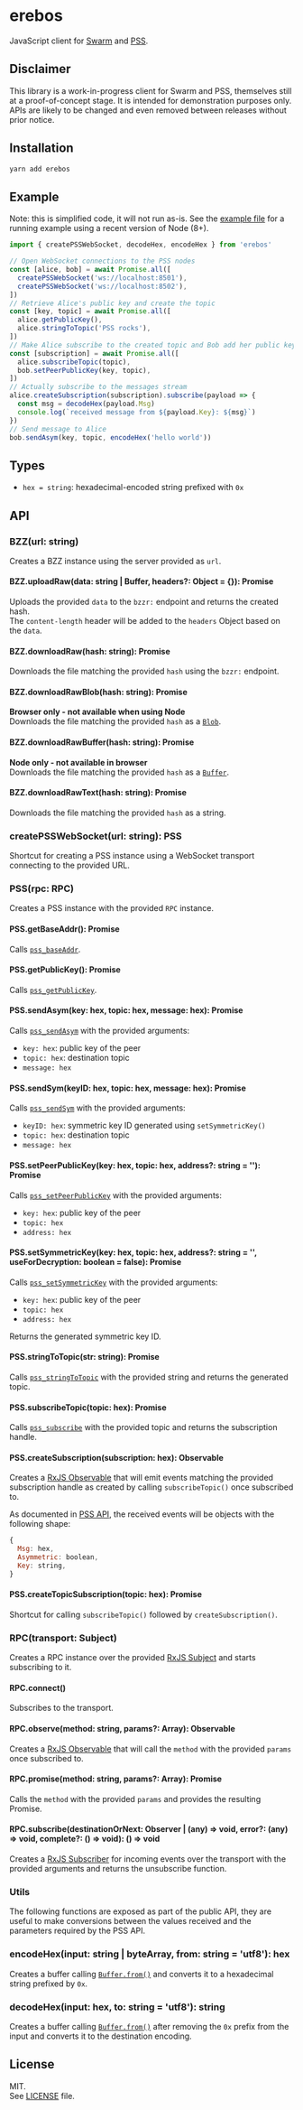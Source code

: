 # erebos

JavaScript client for [Swarm](https://github.com/ethersphere/go-ethereum) and
[PSS](https://github.com/ethersphere/go-ethereum/blob/pss/swarm/pss/README.md#postal-services-over-swarm).

## Disclaimer

This library is a work-in-progress client for Swarm and PSS, themselves still at
a proof-of-concept stage. It is intended for demonstration purposes only.\
APIs are likely to be changed and even removed between releases without prior notice.

## Installation

```sh
yarn add erebos
```

## Example

Note: this is simplified code, it will not run as-is. See the
[example file](example.js) for a running example using a recent version of Node
(8+).

```js
import { createPSSWebSocket, decodeHex, encodeHex } from 'erebos'

// Open WebSocket connections to the PSS nodes
const [alice, bob] = await Promise.all([
  createPSSWebSocket('ws://localhost:8501'),
  createPSSWebSocket('ws://localhost:8502'),
])
// Retrieve Alice's public key and create the topic
const [key, topic] = await Promise.all([
  alice.getPublicKey(),
  alice.stringToTopic('PSS rocks'),
])
// Make Alice subscribe to the created topic and Bob add her public key
const [subscription] = await Promise.all([
  alice.subscribeTopic(topic),
  bob.setPeerPublicKey(key, topic),
])
// Actually subscribe to the messages stream
alice.createSubscription(subscription).subscribe(payload => {
  const msg = decodeHex(payload.Msg)
  console.log(`received message from ${payload.Key}: ${msg}`)
})
// Send message to Alice
bob.sendAsym(key, topic, encodeHex('hello world'))
```

## Types

* `hex = string`: hexadecimal-encoded string prefixed with `0x`

## API

### BZZ(url: string)

Creates a BZZ instance using the server provided as `url`.

#### BZZ.uploadRaw(data: string | Buffer, headers?: Object = {}): Promise

Uploads the provided `data` to the `bzzr:` endpoint and returns the created
hash.\
The `content-length` header will be added to the `headers` Object based on the `data`.

#### BZZ.downloadRaw(hash: string): Promise

Downloads the file matching the provided `hash` using the `bzzr:` endpoint.

#### BZZ.downloadRawBlob(hash: string): Promise

**Browser only - not available when using Node**\
Downloads the file matching the provided `hash` as a [`Blob`](https://developer.mozilla.org/en-US/docs/Web/API/Blob).

#### BZZ.downloadRawBuffer(hash: string): Promise

**Node only - not available in browser**\
Downloads the file matching the provided `hash` as a [`Buffer`](https://nodejs.org/dist/latest-v9.x/docs/api/buffer.html#buffer_buffer).

#### BZZ.downloadRawText(hash: string): Promise

Downloads the file matching the provided `hash` as a string.

### createPSSWebSocket(url: string): PSS

Shortcut for creating a PSS instance using a WebSocket transport connecting to
the provided URL.

### PSS(rpc: RPC)

Creates a PSS instance with the provided `RPC` instance.

#### PSS.getBaseAddr(): Promise

Calls
[`pss_baseAddr`](https://github.com/ethersphere/go-ethereum/blob/pss/swarm/pss/README.md#pss_baseaddr).

#### PSS.getPublicKey(): Promise

Calls
[`pss_getPublicKey`](https://github.com/ethersphere/go-ethereum/blob/pss/swarm/pss/README.md#pss_getpublickey).

#### PSS.sendAsym(key: hex, topic: hex, message: hex): Promise

Calls
[`pss_sendAsym`](https://github.com/ethersphere/go-ethereum/blob/pss/swarm/pss/README.md#pss_sendasym)
with the provided arguments:

* `key: hex`: public key of the peer
* `topic: hex`: destination topic
* `message: hex`

#### PSS.sendSym(keyID: hex, topic: hex, message: hex): Promise

Calls
[`pss_sendSym`](https://github.com/ethersphere/go-ethereum/blob/pss/swarm/pss/README.md#pss_sendsym)
with the provided arguments:

* `keyID: hex`: symmetric key ID generated using `setSymmetricKey()`
* `topic: hex`: destination topic
* `message: hex`

#### PSS.setPeerPublicKey(key: hex, topic: hex, address?: string = ''): Promise

Calls
[`pss_setPeerPublicKey`](https://github.com/ethersphere/go-ethereum/blob/pss/swarm/pss/README.md#pss_setpeerpublickey)
with the provided arguments:

* `key: hex`: public key of the peer
* `topic: hex`
* `address: hex`

#### PSS.setSymmetricKey(key: hex, topic: hex, address?: string = '', useForDecryption: boolean = false): Promise

Calls
[`pss_setSymmetricKey`](https://github.com/ethersphere/go-ethereum/blob/pss/swarm/pss/README.md#pss_setsymmetrickey)
with the provided arguments:

* `key: hex`: public key of the peer
* `topic: hex`
* `address: hex`

Returns the generated symmetric key ID.

#### PSS.stringToTopic(str: string): Promise

Calls
[`pss_stringToTopic`](https://github.com/ethersphere/go-ethereum/blob/pss/swarm/pss/README.md#pss_stringtotopic)
with the provided string and returns the generated topic.

#### PSS.subscribeTopic(topic: hex): Promise

Calls
[`pss_subscribe`](https://github.com/ethersphere/go-ethereum/blob/pss/swarm/pss/README.md#pss_subscribe)
with the provided topic and returns the subscription handle.

#### PSS.createSubscription(subscription: hex): Observable

Creates a
[RxJS Observable](http://reactivex.io/rxjs/class/es6/Observable.js~Observable.html)
that will emit events matching the provided subscription handle as created by
calling `subscribeTopic()` once subscribed to.

As documented in
[PSS API](https://github.com/ethersphere/go-ethereum/blob/pss/swarm/pss/README.md#pss_subscribe),
the received events will be objects with the following shape:

```js
{
  Msg: hex,
  Asymmetric: boolean,
  Key: string,
}
```

#### PSS.createTopicSubscription(topic: hex): Promise

Shortcut for calling `subscribeTopic()` followed by `createSubscription()`.

### RPC(transport: Subject)

Creates a RPC instance over the provided
[RxJS Subject](http://reactivex.io/rxjs/class/es6/Subject.js~Subject.html) and
starts subscribing to it.

#### RPC.connect()

Subscribes to the transport.

#### RPC.observe(method: string, params?: Array): Observable

Creates a
[RxJS Observable](http://reactivex.io/rxjs/class/es6/Observable.js~Observable.html)
that will call the `method` with the provided `params` once subscribed to.

#### RPC.promise(method: string, params?: Array): Promise

Calls the `method` with the provided `params` and provides the resulting
Promise.

#### RPC.subscribe(destinationOrNext: Observer | (any) => void, error?: (any) => void, complete?: () => void): () => void

Creates a
[RxJS Subscriber](http://reactivex.io/rxjs/class/es6/Subscriber.js~Subscriber.html)
for incoming events over the transport with the provided arguments and returns
the unsubscribe function.

### Utils

The following functions are exposed as part of the public API, they are useful
to make conversions between the values received and the parameters required by
the PSS API.

### encodeHex(input: string | byteArray, from: string = 'utf8'): hex

Creates a buffer calling
[`Buffer.from()`](https://nodejs.org/dist/latest-v9.x/docs/api/buffer.html#buffer_buffer_from_buffer_alloc_and_buffer_allocunsafe)
and converts it to a hexadecimal string prefixed by `0x`.

### decodeHex(input: hex, to: string = 'utf8'): string

Creates a buffer calling
[`Buffer.from()`](https://nodejs.org/dist/latest-v9.x/docs/api/buffer.html#buffer_buffer_from_buffer_alloc_and_buffer_allocunsafe)
after removing the `0x` prefix from the input and converts it to the destination
encoding.

## License

MIT.\
See [LICENSE](LICENSE) file.
